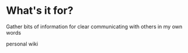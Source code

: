 # What's it for?

Gather bits of information for clear communicating with others in my own words

personal wiki

